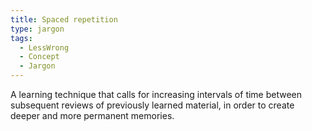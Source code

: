 ```yaml
---
title: Spaced repetition
type: jargon
tags:
  - LessWrong
  - Concept
  - Jargon
---
```




A learning technique that calls for increasing intervals of time between subsequent reviews of previously learned material, in order to create deeper and more permanent memories.  
 